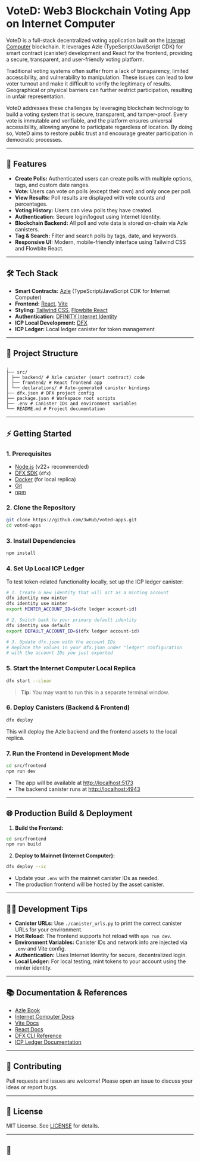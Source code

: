# VoteD: Web3 Blockchain Voting App on Internet Computer

VoteD is a full-stack decentralized voting application built on the [Internet Computer](https://internetcomputer.org/) blockchain. It leverages Azle (TypeScript/JavaScript CDK) for smart contract (canister) development and React for the frontend, providing a secure, transparent, and user-friendly voting platform.

Traditional voting systems often suffer from a lack of transparency, limited accessibility, and vulnerability to manipulation. These issues can lead to low voter turnout and make it difficult to verify the legitimacy of results. Geographical or physical barriers can further restrict participation, resulting in unfair representation.

VoteD addresses these challenges by leveraging blockchain technology to build a voting system that is secure, transparent, and tamper-proof. Every vote is immutable and verifiable, and the platform ensures universal accessibility, allowing anyone to participate regardless of location. By doing so, VoteD aims to restore public trust and encourage greater participation in democratic processes.

---

## 🚀 Features

- **Create Polls:** Authenticated users can create polls with multiple options, tags, and custom date ranges.
- **Vote:** Users can vote on polls (except their own) and only once per poll.
- **View Results:** Poll results are displayed with vote counts and percentages.
- **Voting History:** Users can view polls they have created.
- **Authentication:** Secure login/logout using Internet Identity.
- **Blockchain Backend:** All poll and vote data is stored on-chain via Azle canisters.
- **Tag & Search:** Filter and search polls by tags, date, and keywords.
- **Responsive UI:** Modern, mobile-friendly interface using Tailwind CSS and Flowbite React.

---

## 🛠️ Tech Stack

- **Smart Contracts:** [Azle](https://github.com/demergent-labs/azle) (TypeScript/JavaScript CDK for Internet Computer)
- **Frontend:** [React](https://react.dev/), [Vite](https://vitejs.dev/)
- **Styling:** [Tailwind CSS](https://tailwindcss.com/), [Flowbite React](https://flowbite-react.com/)
- **Authentication:** [DFINITY Internet Identity](https://identity.ic0.app/)
- **ICP Local Development:** [DFX](https://internetcomputer.org/docs/current/developer-docs/cli-reference/dfx-tool/)
- **ICP Ledger:** Local ledger canister for token management

---

## 📁 Project Structure

```
.
├── src/
│ ├── backend/ # Azle canister (smart contract) code
│ ├── frontend/ # React frontend app
│ └── declarations/ # Auto-generated canister bindings
├── dfx.json # DFX project config
├── package.json # Workspace root scripts
├── .env # Canister IDs and environment variables
└── README.md # Project documentation
```

---

## ⚡ Getting Started

### 1. Prerequisites

- [Node.js](https://nodejs.org/) (v22+ recommended)
- [DFX SDK](https://internetcomputer.org/docs/current/developer-docs/cli-reference/dfx-tool/) (`dfx`)
- [Docker](https://www.docker.com/) (for local replica)
- [Git](https://git-scm.com/)
- [npm](https://www.npmjs.com/)

### 2. Clone the Repository

```sh
git clone https://github.com/3wHub/voted-apps.git
cd voted-apps
```

### 3. Install Dependencies

```sh
npm install
```

### 4. Set Up Local ICP Ledger
To test token-related functionality locally, set up the ICP ledger canister:
```sh
# 1. Create a new identity that will act as a minting account
dfx identity new minter
dfx identity use minter
export MINTER_ACCOUNT_ID=$(dfx ledger account-id)

# 2. Switch back to your primary default identity
dfx identity use default
export DEFAULT_ACCOUNT_ID=$(dfx ledger account-id)

# 3. Update dfx.json with the account IDs
# Replace the values in your dfx.json under "ledger" configuration
# with the account IDs you just exported
```

### 5. Start the Internet Computer Local Replica

```sh
dfx start --clean
```

> **Tip:** You may want to run this in a separate terminal window.

### 6. Deploy Canisters (Backend & Frontend)

```sh
dfx deploy
```

This will deploy the Azle backend and the frontend assets to the local replica.

### 7. Run the Frontend in Development Mode

```sh
cd src/frontend
npm run dev
```

- The app will be available at [http://localhost:5173](http://localhost:5173)
- The backend canister runs at [http://localhost:4943](http://localhost:4943)

---

## 🌐 Production Build & Deployment

1. **Build the Frontend:**

```sh
cd src/frontend
npm run build
```

2. **Deploy to Mainnet (Internet Computer):**

```sh
dfx deploy --ic
```

- Update your `.env` with the mainnet canister IDs as needed.
- The production frontend will be hosted by the asset canister.

---

## 🧑‍💻 Development Tips

- **Canister URLs:** Use `./canister_urls.py` to print the correct canister URLs for your environment.
- **Hot Reload:** The frontend supports hot reload with `npm run dev`.
- **Environment Variables:** Canister IDs and network info are injected via `.env` and Vite config.
- **Authentication:** Uses Internet Identity for secure, decentralized login.
- **Local Ledger:** For local testing, mint tokens to your account using the minter identity.

---

## 📚 Documentation & References

- [Azle Book](https://demergent-labs.github.io/azle/the_azle_book.html)
- [Internet Computer Docs](https://internetcomputer.org/docs/current/developer-docs/ic-overview)
- [Vite Docs](https://vitejs.dev/guide/)
- [React Docs](https://react.dev/learn)
- [DFX CLI Reference](https://internetcomputer.org/docs/current/references/cli-reference/dfx-tool/)
- [ICP Ledger Documentation](https://internetcomputer.org/docs/defi/token-ledgers/setup/icp_ledger_setup)

---

## 🤝 Contributing

Pull requests and issues are welcome! Please open an issue to discuss your ideas or report bugs.

---

## 📝 License

MIT License. See [LICENSE](LICENSE) for details.

---

## 👤
